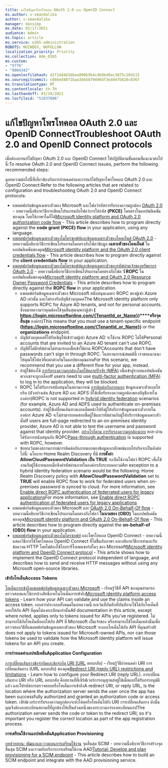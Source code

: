 ```yaml
---
title: แก้ไขปัญหาโพรโทคอล OAuth 2.0 และ OpenID Connect
ms.author: v-smandalika
author: v-smandalika
manager: dansimp
ms.date: 03/17/2021
audience: Admin
ms.topic: article
ms.service: o365-administration
ROBOTS: NOINDEX, NOFOLLOW
localization_priority: Priority
ms.collection: Adm_O365
ms.custom:
- "9776"
- "9004342"
ms.openlocfilehash: d2f14d4d16bea890b564cdb9bd9ac3875c28d115
ms.sourcegitcommit: c08bed4071baa3bb5879496df3ed44fb828c8367
ms.translationtype: MT
ms.contentlocale: th-TH
ms.lasthandoff: 03/19/2021
ms.locfileid: "51037696"
---
```

# <a name="troubleshoot-oauth-20-and-openid-connect-protocols"></a><span data-ttu-id="49af7-102">แก้ไขปัญหาโพรโทคอล OAuth 2.0 และ OpenID Connect</span><span class="sxs-lookup"><span data-stu-id="49af7-102">Troubleshoot OAuth 2.0 and OpenID Connect protocols</span></span>

<span data-ttu-id="49af7-103">เมื่อต้องการแก้ไขปัญหา OAuth 2.0 และ OpenID Connect ให้ปฏิบัติตามขั้นตอนที่แนะนาต่อไปนี้:</span><span class="sxs-lookup"><span data-stu-id="49af7-103">To resolve OAuth 2.0 and OpenID Connect issues, perform the following recommended steps:</span></span>

<span data-ttu-id="49af7-104">ดูบทความต่อไปนี้ที่เกี่ยวข้องกับการกําหนดค่าและการแก้ไขปัญหาโพรโทคอล OAuth 2.0 และ OpenID Connect:</span><span class="sxs-lookup"><span data-stu-id="49af7-104">Refer to the following articles that are related to configuration and troubleshooting OAuth 2.0 and OpenID Connect protocols:</span></span>

- <span data-ttu-id="49af7-105">แพลตฟอร์มข้อมูลเฉพาะตัวของ Microsoft และโฟลว์รหัสการรับรองความถูกต้อง [OAuth 2.0](https://docs.microsoft.com/azure/active-directory/develop/v2-oauth2-auth-code-flow) - บทความนี้อธิบายวิธีการเขียนโปรแกรมกับโฟลว์การให้รหัส **(PKCE)** โดยตรงในแอปพลิเคชันของคุณ โดยใช้ภาษาใดก็ได้</span><span class="sxs-lookup"><span data-stu-id="49af7-105">[Microsoft identity platform and OAuth 2.0 authorization code flow](https://docs.microsoft.com/azure/active-directory/develop/v2-oauth2-auth-code-flow) - This article describes how to program directly against the **code grant (PKCE) flow** in your application, using any language.</span></span>
- <span data-ttu-id="49af7-106">[แพลตฟอร์มข้อมูลเฉพาะตัวของไมโครซอฟท์และข้อมูลเฉพาะตัวของไคลเอ็นต์ OAuth 2.0](https://docs.microsoft.com/azure/active-directory/develop/v2-oauth2-client-creds-grant-flow) - บทความนี้อธิบายวิธีการเขียนโปรแกรมโดยตรงกับโฟลว์ข้อมูล **เฉพาะตัวของไคลเอ็นต์** ในแอปพลิเคชันของคุณ</span><span class="sxs-lookup"><span data-stu-id="49af7-106">[Microsoft identity platform and the OAuth 2.0 client credentials flow](https://docs.microsoft.com/azure/active-directory/develop/v2-oauth2-client-creds-grant-flow) - This article describes how to program directly against the **client credentials flow** in your application.</span></span>
- <span data-ttu-id="49af7-107">[แพลตฟอร์มข้อมูลเฉพาะตัวของไมโครซอฟท์และข้อมูลเฉพาะตัวของรหัสผ่านเจ้าของทรัพยากร OAuth 2.0](https://docs.microsoft.com/azure/active-directory/develop/v2-oauth-ropc) - บทความนี้อธิบายวิธีการเขียนโปรแกรมโดยตรงกับโฟล **ว์ ROPC** ในแอปพลิเคชันของคุณ</span><span class="sxs-lookup"><span data-stu-id="49af7-107">[Microsoft identity platform and OAuth 2.0 Resource Owner Password Credentials](https://docs.microsoft.com/azure/active-directory/develop/v2-oauth-ropc) - This article describes how to program directly against the **ROPC flow** in your application.</span></span>
    - <span data-ttu-id="49af7-108">แพลตฟอร์มข้อมูลเฉพาะตัวของ Microsoft สนับสนุนเฉพาะ ROPC ของผู้เช่า Azure AD เท่านั้น และไม่รองรับบัญชีส่วนบุคคล</span><span class="sxs-lookup"><span data-stu-id="49af7-108">The Microsoft identity platform only supports ROPC for Azure AD tenants, and not for personal accounts.</span></span> <span data-ttu-id="49af7-109">ซึ่งหมายความว่าคุณต้องใช้จุดสิ้นสุดเฉพาะผู้เช่า **( https://login.microsoftonline.com/{TenantId_or_Name})\*\*\*\*หรือจุดสิ้นสุด** องค์กร)</span><span class="sxs-lookup"><span data-stu-id="49af7-109">This means that you must use a tenant-specific endpoint **(https://login.microsoftonline.com/{TenantId_or_Name})** or the **organizations** endpoint.</span></span>
    - <span data-ttu-id="49af7-110">บัญชีส่วนบุคคลที่ได้รับเชิญให้เข้าร่วมผู้เช่า Azure AD จะใช้งาน ROPC ไม่ได้</span><span class="sxs-lookup"><span data-stu-id="49af7-110">Personal accounts that are invited to an Azure AD tenant can't use ROPC.</span></span>
    - <span data-ttu-id="49af7-111">บัญชีที่ไม่มีรหัสผ่านไม่สามารถลงชื่อเข้าใช้ผ่าน ROPC</span><span class="sxs-lookup"><span data-stu-id="49af7-111">Accounts that don't have passwords can't sign in through ROPC.</span></span> <span data-ttu-id="49af7-112">ในสถานการณ์สมมตินี้ เราขอแนะนนะให้คุณใช้โฟลว์ที่แตกต่างกันในแอปของคุณแทน</span><span class="sxs-lookup"><span data-stu-id="49af7-112">For this scenario, we recommend that you use a different flow for your app, instead.</span></span>
    - <span data-ttu-id="49af7-113">ถ้าผู้ใช้ต้องใช้ [การรับรองความถูกต้องโดยใช้หลายปัจจัย (MFA)](https://docs.microsoft.com/azure/active-directory/authentication/concept-mfa-howitworks) เพื่อเข้าสู่ระบบแอปพลิเคชัน พวกเขาจะถูกบล็อก</span><span class="sxs-lookup"><span data-stu-id="49af7-113">If users need to use [multi-factor authentication (MFA)](https://docs.microsoft.com/azure/active-directory/authentication/concept-mfa-howitworks) to log in to the application, they will be blocked.</span></span>
    - <span data-ttu-id="49af7-114">ROPC ไม่ได้รับการสนับสนุนในสถานการณ์ [การติดต่อกับภายนอก](https://docs.microsoft.com/azure/active-directory/hybrid/whatis-fed) ข้อมูลเฉพาะตัวแบบไฮบริด (ตัวอย่างเช่น Azure AD และ ADFS ที่ใช้เพื่อรับรองความถูกต้องของบัญชีภายในองค์กร)</span><span class="sxs-lookup"><span data-stu-id="49af7-114">ROPC is not supported in [hybrid identity federation](https://docs.microsoft.com/azure/active-directory/hybrid/whatis-fed) scenarios (for example, Azure AD and ADFS used to authenticate on-premises accounts).</span></span> <span data-ttu-id="49af7-115">ถ้าผู้ใช้เปลี่ยนเส้นทางแบบเต็มหน้าไปยังผู้ให้บริการข้อมูลเฉพาะตัวภายในองค์กร Azure AD จะไม่สามารถทดสอบชื่อผู้ใช้และรหัสผ่านกับผู้ให้บริการข้อมูลเฉพาะตัวนั้น</span><span class="sxs-lookup"><span data-stu-id="49af7-115">If users are full-page redirected to an on-premises identity provider, Azure AD is not able to test the username and password against that identity provider.</span></span> <span data-ttu-id="49af7-116">[อย่างไรก็ตาม การรับรองความถูกต้องแบบ](https://docs.microsoft.com/azure/active-directory/hybrid/how-to-connect-pta) พาส-ผ่านได้รับการสนับสนุนกับ ROPC</span><span class="sxs-lookup"><span data-stu-id="49af7-116">[Pass-through authentication](https://docs.microsoft.com/azure/active-directory/hybrid/how-to-connect-pta) is supported with ROPC, however.</span></span>
    - <span data-ttu-id="49af7-117">ข้อยกเว้นของสถานการณ์การติดต่อกับภายนอกของข้อมูลเอกลักษณ์แบบไฮบริดจะเป็นดังต่อไปนี้: นโยบาย Home Realm Discovery ที่มี **การตั้งค่า AllowCloudPasswordValidation** **เป็น TRUE** จะเปิดใช้งานโฟลว์ ROPC เพื่อใช้งานกับผู้ใช้ภายนอกเมื่อซิงค์รหัสผ่านภายในองค์กรกับระบบคลาวด์</span><span class="sxs-lookup"><span data-stu-id="49af7-117">An exception to a hybrid identity federation scenario would be the following: Home Realm Discovery policy with **AllowCloudPasswordValidation** set to **TRUE** will enable ROPC flow to work for federated users when on-premises password is synced to cloud.</span></span> <span data-ttu-id="49af7-118">For more information, see [Enable direct ROPC authentication of federrated users for legacy applications](https://docs.microsoft.com/azure/active-directory/manage-apps/configure-authentication-for-federated-users-portal#enable-direct-ropc-authentication-of-federated-users-for-legacy-applications)</span><span class="sxs-lookup"><span data-stu-id="49af7-118">For more information, see [Enable direct ROPC authentication of federated users for legacy applications](https://docs.microsoft.com/azure/active-directory/manage-apps/configure-authentication-for-federated-users-portal#enable-direct-ropc-authentication-of-federated-users-for-legacy-applications)</span></span> 
- <span data-ttu-id="49af7-119">แพลตฟอร์มข้อมูลเฉพาะตัวของ Microsoft และ [OAuth 2.0 On-Behalf-Of flow](https://docs.microsoft.com/azure/active-directory/develop/v2-oauth2-on-behalf-of-flow) - บทความนี้อธิบายวิธีการเขียนโปรแกรมโดยตรงกับโฟลว์ **ในนามของ (OBO)** ในแอปพลิเคชันของคุณ</span><span class="sxs-lookup"><span data-stu-id="49af7-119">[Microsoft identity platform and OAuth 2.0 On-Behalf-Of flow](https://docs.microsoft.com/azure/active-directory/develop/v2-oauth2-on-behalf-of-flow) - This article describes how to program directly against the **on-behalf-of (OBO) flow** in your application.</span></span>
- <span data-ttu-id="49af7-120">[แพลตฟอร์มข้อมูลเฉพาะตัวของไมโครซอฟท์](https://docs.microsoft.com/azure/active-directory/develop/v2-protocols-oidc) และโพรโทคอล OpenID Connect - บทความนี้แสดงวิธีการใช้โพรโทคอล OpenID Connect ที่ไม่ขึ้นกับภาษา และอธิบายวิธีการส่งและรับข้อความ HTTP โดยไม่ต้องใช้ไลบรารีโอเพนซอร์สใดๆ ของ Microsoft</span><span class="sxs-lookup"><span data-stu-id="49af7-120">[Microsoft identity platform and OpenID Connect protocol](https://docs.microsoft.com/azure/active-directory/develop/v2-protocols-oidc) - This article shows how to implement the OpenID Connect protocol independent of language, and describes how to send and receive HTTP messages without using any Microsoft open-source libraries.</span></span>

<span data-ttu-id="49af7-121">**เข้าถึงโทเค็น**</span><span class="sxs-lookup"><span data-stu-id="49af7-121">**Access Tokens**</span></span>

<span data-ttu-id="49af7-122">[โทเค็นการเข้าถึงแพลตฟอร์มข้อมูลเฉพาะตัวของ Microsoft](https://docs.microsoft.com/azure/active-directory/develop/access-tokens) - เรียนรู้วิธีที่ API ของคุณสามารถตรวจสอบและใช้การอ้างสิทธิ์ภายในโทเค็นการเข้าถึง</span><span class="sxs-lookup"><span data-stu-id="49af7-122">[Microsoft identity platform access tokens](https://docs.microsoft.com/azure/active-directory/develop/access-tokens) - Learn how your API can validate and use the claims inside an access token.</span></span> <span data-ttu-id="49af7-123">เอกสารประกอบทั้งหมดในบทความนี้ ยกเว้นที่บันทึกที่บันทึกจะใช้ได้กับโทเค็นที่ออกให้กับ API ที่คุณได้ลงทะเบียนเท่านั้น</span><span class="sxs-lookup"><span data-stu-id="49af7-123">All documentation in this article, except where noted, applies only to tokens issued for APIs you've registered.</span></span> <span data-ttu-id="49af7-124">ไม่สามารถใช้กับโทเค็นที่ออกให้กับ API ที่ Microsoft เป็นเจ้าของ หรือสามารถใช้โทเค็นเหล่านั้นเพื่อตรวจสอบวิธีที่แพลตฟอร์มข้อมูลเฉพาะตัวของ Microsoft จะออกโทเค็นให้กับ API ที่คุณสร้าง</span><span class="sxs-lookup"><span data-stu-id="49af7-124">It does not apply to tokens issued for Microsoft-owned APIs, nor can those tokens be used to validate how the Microsoft identity platform will issue tokens for an API you create.</span></span>

<span data-ttu-id="49af7-125">**การกําหนดค่าแอปพลิเคชัน**</span><span class="sxs-lookup"><span data-stu-id="49af7-125">**Application Configuration**</span></span>

<span data-ttu-id="49af7-126">[การเปลี่ยนเส้นทางข้อจํากัดและข้อจํากัด URI (URL](https://docs.microsoft.com/azure/active-directory/develop/reply-url) ตอบกลับ) - เรียนรู้วิธีกําหนดค่า URI การเปลี่ยนเส้นทาง (URL ตอบกลับ) ของคุณ</span><span class="sxs-lookup"><span data-stu-id="49af7-126">[Redirect URI (reply URL) restrictions and limitations](https://docs.microsoft.com/azure/active-directory/develop/reply-url) - Learn how to configure your Redirect URI (reply URL).</span></span> <span data-ttu-id="49af7-127">การเปลี่ยนเส้นทาง URI หรือ URL ตอบกลับ คือสถานที่ที่เซิร์ฟเวอร์การอนุญาตส่งผู้ใช้เมื่อแอปได้รับการอนุมัติแล้ว และให้รหัสการตรวจสอบหรือโทเค็นการเข้าถึง</span><span class="sxs-lookup"><span data-stu-id="49af7-127">A redirect URI, or reply URL, is the location where the authorization server sends the user once the app has been successfully authorized and granted an authorization code or access token.</span></span> <span data-ttu-id="49af7-128">เซิร์ฟเวอร์การรับรองความถูกต้องจะส่งโค้ดหรือโทเค็นไปยัง URI การเปลี่ยนเส้นทาง ดังนั้นคุณจึงต้องลงทะเบียนสถานที่ที่ถูกต้องให้เป็นส่วนหนึ่งของกระบวนการลงทะเบียนแอป</span><span class="sxs-lookup"><span data-stu-id="49af7-128">The authorization server sends the code or token to the redirect URI; so it's important you register the correct location as part of the app registration process.</span></span>

<span data-ttu-id="49af7-129">**การเตรียมใช้งานแอปพลิเคชัน**</span><span class="sxs-lookup"><span data-stu-id="49af7-129">**Application Provisioning**</span></span>

<span data-ttu-id="49af7-130">[บทช่วยสอน: พัฒนาและวางแผนการเตรียมใช้งาน](https://docs.microsoft.com/azure/active-directory/app-provisioning/use-scim-to-provision-users-and-groups) จุดสิ้นสุด SCIM - บทความนี้อธิบายวิธีการสร้างจุดสิ้นสุด SCIM และรวมกับบริการการเตรียมใช้งาน AAD</span><span class="sxs-lookup"><span data-stu-id="49af7-130">[Tutorial: Develop and plan provisioning for a SCIM endpoint](https://docs.microsoft.com/azure/active-directory/app-provisioning/use-scim-to-provision-users-and-groups) - This article describes how to build an SCIM endpoint and integrate with the AAD provisioning service.</span></span>


